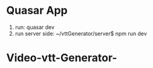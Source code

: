 # Quasar App
1. run: quasar dev
2. run server side: ~/vttGenerator/server$ npm run dev
# Video-vtt-Generator-
